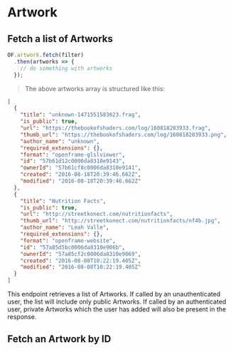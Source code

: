 # Artwork

## Fetch a list of Artworks

```javascript
OF.artwork.fetch(filter)
  .then(artworks => {
    // do something with artworks
  });

```

> The above artworks array is structured like this:

```json
[
  {
    "title": "unknown-1471551583623.frag",
    "is_public": true,
    "url": "https://thebookofshaders.com/log/160818203933.frag",
    "thumb_url": "https://thebookofshaders.com/log/160818203933.png",
    "author_name": "unknown",
    "required_extensions": {},
    "format": "openframe-glslviewer",
    "id": "57b61d12c0006da8310e9143",
    "ownerId": "57b61cf8c0006da8310e9141",
    "created": "2016-08-18T20:39:46.662Z",
    "modified": "2016-08-18T20:39:46.662Z"
  },
  {
    "title": "Nutrition Facts",
    "is_public": true,
    "url": "http://streetkonect.com/nutritionfacts",
    "thumb_url": "http://streetkonect.com/nutritionfacts/nf4b.jpg",
    "author_name": "Leah Valle",
    "required_extensions": {},
    "format": "openframe-website",
    "id": "57a85d5bc0006da8310e906b",
    "ownerId": "57a85cf2c0006da8310e9069",
    "created": "2016-08-08T10:22:19.405Z",
    "modified": "2016-08-08T10:22:19.405Z"
  }
]
```

This endpoint retrieves a list of Artworks. If called by an unauthenticated user, the list will include only public Artworks. If called by an authenticated user, private Artworks which the user has added will also be present in the response.

## Fetch an Artwork by ID
